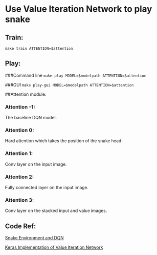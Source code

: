 # Use Value Iteration Network to play snake

## Train:
`make train ATTENTION=$attention`

## Play:
###Command line
`make play MODEL=$modelpath ATTENTION=$attention`

###GUI
`make play-gui MODEL=$modelpath ATTENTION=$attention`

##Attention module:

### Attention -1:
The baseline DQN model.
### Attention 0:
Hard attention which takes the position of the snake head.
### Attention 1:
Conv layer on the input image.
### Attention 2:
Fully connected layer on the input image.
### Attention 3:
Conv layer on the stacked input and value images.

## Code Ref:
<a href="https://github.com/YuriyGuts/snake-ai-reinforcement">Snake Environment and DQN</a>

<a href="https://github.com/neka-nat/vin-keras">Keras Implementation of Value Iteration Network</a>
